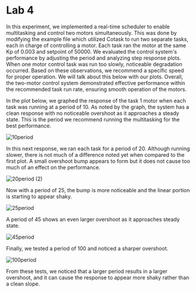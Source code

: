# Lab 4
 
In this experiment, we implemented a real-time scheduler to enable multitasking and control two motors simultaneously. This was done by modifying the example file which utilized Cotask to run two separate tasks, each in charge of controlling a motor. Each task ran the motor at the same Kp of 0.003 and setpoint of 50000. We evaluated the control system's performance by adjusting the period and analyzing step response plots. When one motor control task was run too slowly, noticeable degradation occurred. Based on these observations, we recommend a specific speed for proper operation. We will talk about this below with our plots. Overall, the two-motor control system demonstrated effective performance within the recommended task run rate, ensuring smooth operation of the motors. 


In the plot below, we graphed the response of the task 1 motor when each task was running at a period of 10. As noted by the graph, the system has a clean response with no noticeable overshoot as it approaches a steady state. This is the period we recommend running the multitasking for the best performance.

![10period](https://github.com/fmoren05/Lab-4/assets/156385950/f0680dcc-6f79-4ca8-83ab-2e01726c0d71)

In this next response, we ran each task for a period of 20. Although running slower, there is not much of a difference noted yet when compared to the first plot. A small overshoot bump appears to form but it does not cause too much of an effect on the performance.

![20period (2)](https://github.com/fmoren05/Lab-4/assets/156385950/85f2569c-d4ac-4f06-8793-59341953c63e)

Now with a period of 25, the bump is more noticeable and the linear portion is starting to appear shaky.

![25period](https://github.com/fmoren05/Lab-4/assets/156385950/b73d49e9-f25d-48a6-8df1-fc51af682f13)

A period of 45 shows an even larger overshoot as it approaches steady state.

![45period](https://github.com/fmoren05/Lab-4/assets/156385950/53058d45-80ef-4710-b952-890bace77c1f)

Finally, we tested a period of 100 and noticed a sharper overshoot.

![100period](https://github.com/fmoren05/Lab-4/assets/156385950/1731f100-6ad4-417b-91e4-2ee04126049c)

From these tests, we noticed that a larger period results in a larger overshoot, and it can cause the response to appear more shaky rather than a clean slope.

